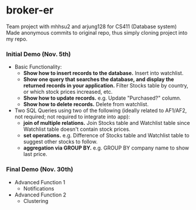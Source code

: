 # broker-er

Team project with mhhsu2 and arjung128 for CS411 (Database system)
Made anonymous commits to original repo, thus simply cloning project into my repo. 

### Initial Demo (Nov. 5th) 
* Basic Functionality:
	* **Show how to insert records to the database.** Insert into watchlist.
	* **Show one query that searches the database, and display the returned records in your application.** Filter Stocks table by country, or which stock prices increased, etc.
	* **Show how to update records.** e.g. Update "Purchased?" column.
	* **Show how to delete records.** Delete from watchlist.
* Two SQL Queries using two of the following (ideally related to AF1/AF2, not required; not required to integrate into app):
	* **join of multiple relations.** Join Stocks table and Watchlist table since Watchlist table doesn't contain stock prices.
	* **set operations.** e.g. Difference of Stocks table and Watchlist table to suggest other stocks to follow.
	* **aggregation via GROUP BY.** e.g. GROUP BY company name to show last price.


### Final Demo (Nov. 30th) 
* Advanced Function 1
	* Notifications
* Advanced Function 2
	* Clustering
